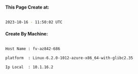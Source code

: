 
   
#### This Page Create at:

```bash

2023-10-16 - 11:50:02 UTC

```

#### Create By Machine:

```bash

Host Name : fv-az842-686

platform  : Linux-6.2.0-1012-azure-x86_64-with-glibc2.35

Ip Local  : 10.1.16.2

```

